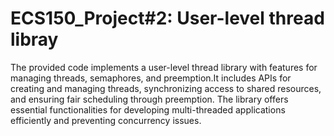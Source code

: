 # ECS150_Project#2: User-level thread libray
The provided code implements a user-level thread library with features for managing threads, 
semaphores, and preemption.It includes APIs for creating and managing threads, synchronizing 
access to shared resources, and ensuring fair scheduling through preemption. The library 
offers essential functionalities for developing multi-threaded applications efficiently 
and preventing concurrency issues.

